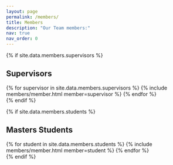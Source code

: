 ```yaml
---
layout: page
permalink: /members/
title: Members
description: "Our Team members:"
nav: true
nav_order: 0
---
```


<!-- Empty page content; the layout will handle the display -->

<!-- Display supervisors -->
{% if site.data.members.supervisors %}
## Supervisors
<div class="members-list">
  {% for supervisor in site.data.members.supervisors %}
    {% include members/member.html member=supervisor %}
  {% endfor %}
</div>
{% endif %}

<!-- Display Masters Students -->
{% if site.data.members.students %}
## Masters Students
<div class="members-list">
  {% for student in site.data.members.students %}
    {% include members/member.html member=student %}
  {% endfor %}
</div>
{% endif %}
